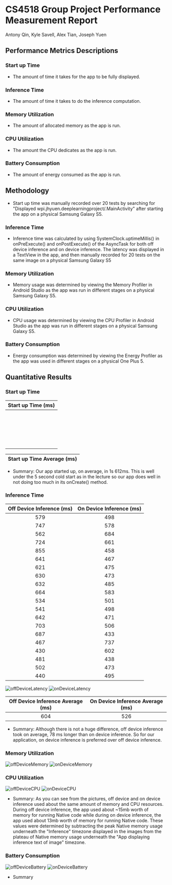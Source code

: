 # CS4518 Group Project Performance Measurement Report
Antony Qin, Kyle Savell, Alex Tian, Joseph Yuen

## Performance Metrics Descriptions
### Start up Time
* The amount of time it takes for the app to be fully displayed.
### Inference Time
* The amount of time it takes to do the inference computation.
### Memory Utilization
* The amount of allocated memory as the app is run.
### CPU Utilization
* The amount the CPU dedicates as the app is run.
### Battery Consumption
* The amount of energy consumed as the app is run.

## Methodology
* Start up time was manually recorded over 20 tests by searching for "Displayed wpi.jhyuen.deeplearningproject/.MainActivity" after starting the app on a physical Samsung Galaxy S5.
### Inference Time
* Inference time was calculated by using SystemClock.uptimeMillis() in onPreExecute() and onPostExecute() of the AsyncTask for both off device inference and on device inference. The latency was displayed in a TextView in the app, and then manually recorded for 20 tests on the same image on a physical Samsung Galaxy S5
### Memory Utilization
* Memory usage was determined by viewing the Memory Profiler in Android Studio as the app was run in different stages on a physical Samsung Galaxy S5.
### CPU Utilization
* CPU usage was determined by viewing the CPU Profiler in Android Studio as the app was run in different stages on a physical Samsung Galaxy S5.
### Battery Consumption
* Energy consumption was determined by viewing the Energy Profiler as the app was used in different stages on a physical One Plus 5.

## Quantitative Results
### Start up Time

|Start up Time (ms)|
|:----------------:|
||
||
||
||
||
||
||
||
||
||
||
||
||
||
||
||
||
||
||
||

|Start up Time Average (ms)|
|:------------------------:|

* Summary: Our app started up, on average, in 1s 612ms. This is well under the 5 second cold start as in the lecture so our app does well in not doing too much in its onCreate() method.

### Inference Time

|Off Device Inference (ms)| On Device Inference (ms)|
|:-----------------------:|:-----------------------:|
|           579           |           498           |
|           747           |           578           |
|           562           |           684           |
|           724           |           661           |
|           855           |           458           |
|           641           |           467           |
|           621           |           475           |
|           630           |           473           |
|           632           |           485           |
|           664           |           583           |
|           534           |           501           |
|           541           |           498           |
|           642           |           471           |
|           703           |           506           |
|           687           |           433           |
|           467           |           737           |
|           430           |           602           |
|           481           |           438           |
|           502           |           473           |
|           440           |           495           |

![offDeviceLatency](images/offDeviceLatency.png) 
![onDeviceLatency](images/onDeviceLatency.png)

|Off Device Inference Average (ms)| On Device Inference Average (ms)|
|:-------------------------------:|:-------------------------------:|
|               604               |               526               |

* Summary: Although there is not a huge difference, off device inference took on average, 78 ms longer than on device inference. So for our application, on device inference is preferred over off device inference.

### Memory Utilization
![offDeviceMemory](images/offDeviceMemory.png) 
![onDeviceMemory](images/onDeviceMemory.png) 

### CPU Utilization
![offDeviceCPU](images/offDeviceCPU.png)
![onDeviceCPU](images/onDeviceCPU.png)

* Summary: As you can see from the pictures, off device and on device inference used about the same amount of memory and CPU resources. During off device inference, the app used about ~15mb worth of memory for running Native code while during on device inference, the app used about 13mb worth of memory for running Native code. These values were determined by subtracting the peak Native memory usage underneath the "Inference" timezone displayed in the images from the plateau of Native memory usage underneath the "App displaying inference text of image" timezone.

### Battery Consumption
![offDeviceBattery](images/offDeviceBattery.png)
![onDeviceBattery](images/onDeviceBattery.png)
* Summary


